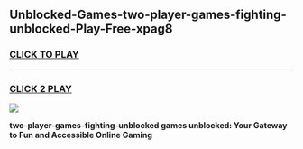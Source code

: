 
## Unblocked-Games-two-player-games-fighting-unblocked-Play-Free-xpag8
<h3>
<a href="https://premium76.site?title=two-player-games-fighting-unblocked&ref=21A">CLICK TO PLAY</a></h3>
<hr>

<h3>
<a href="https://premium76.site?title=two-player-games-fighting-unblocked&ref=21A">CLICK 2 PLAY</a>
  
</h3>

<a href="https://premium76.site?title=two-player-games-fighting-unblocked&ref=21A"><img src="https://clearcache.store/games.png"></a>


**two-player-games-fighting-unblocked games unblocked: Your Gateway to Fun and Accessible Online Gaming**
